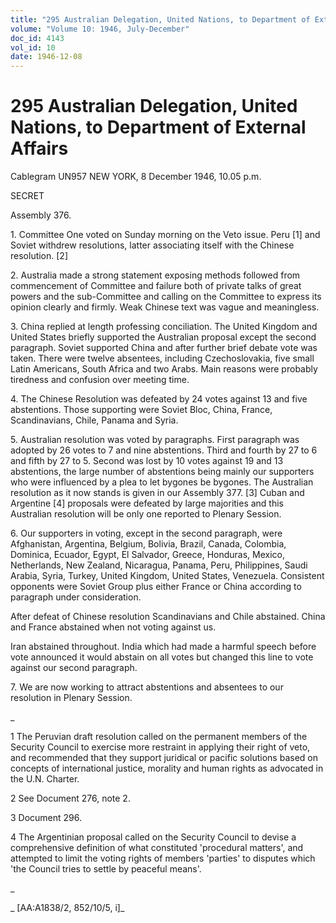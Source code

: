 ```yaml
---
title: "295 Australian Delegation, United Nations, to Department of External Affairs"
volume: "Volume 10: 1946, July-December"
doc_id: 4143
vol_id: 10
date: 1946-12-08
---
```


# 295 Australian Delegation, United Nations, to Department of External Affairs

Cablegram UN957 NEW YORK, 8 December 1946, 10.05 p.m.

SECRET

Assembly 376.

1\. Committee One voted on Sunday morning on the Veto issue. Peru [1] and Soviet withdrew resolutions, latter associating itself with the Chinese resolution. [2]

2\. Australia made a strong statement exposing methods followed from commencement of Committee and failure both of private talks of great powers and the sub-Committee and calling on the Committee to express its opinion clearly and firmly. Weak Chinese text was vague and meaningless.

3\. China replied at length professing conciliation. The United Kingdom and United States briefly supported the Australian proposal except the second paragraph. Soviet supported China and after further brief debate vote was taken. There were twelve absentees, including Czechoslovakia, five small Latin Americans, South Africa and two Arabs. Main reasons were probably tiredness and confusion over meeting time.

4\. The Chinese Resolution was defeated by 24 votes against 13 and five abstentions. Those supporting were Soviet Bloc, China, France, Scandinavians, Chile, Panama and Syria.

5\. Australian resolution was voted by paragraphs. First paragraph was adopted by 26 votes to 7 and nine abstentions. Third and fourth by 27 to 6 and fifth by 27 to 5. Second was lost by 10 votes against 19 and 13 abstentions, the large number of abstentions being mainly our supporters who were influenced by a plea to let bygones be bygones. The Australian resolution as it now stands is given in our Assembly 377. [3] Cuban and Argentine [4] proposals were defeated by large majorities and this Australian resolution will be only one reported to Plenary Session.

6\. Our supporters in voting, except in the second paragraph, were Afghanistan, Argentina, Belgium, Bolivia, Brazil, Canada, Colombia, Dominica, Ecuador, Egypt, El Salvador, Greece, Honduras, Mexico, Netherlands, New Zealand, Nicaragua, Panama, Peru, Philippines, Saudi Arabia, Syria, Turkey, United Kingdom, United States, Venezuela. Consistent opponents were Soviet Group plus either France or China according to paragraph under consideration.

After defeat of Chinese resolution Scandinavians and Chile abstained. China and France abstained when not voting against us.

Iran abstained throughout. India which had made a harmful speech before vote announced it would abstain on all votes but changed this line to vote against our second paragraph.

7\. We are now working to attract abstentions and absentees to our resolution in Plenary Session.

_

1 The Peruvian draft resolution called on the permanent members of the Security Council to exercise more restraint in applying their right of veto, and recommended that they support juridical or pacific solutions based on concepts of international justice, morality and human rights as advocated in the U.N. Charter.

2 See Document 276, note 2.

3 Document 296.

4 The Argentinian proposal called on the Security Council to devise a comprehensive definition of what constituted 'procedural matters', and attempted to limit the voting rights of members 'parties' to disputes which 'the Council tries to settle by peaceful means'.

_

_ [AA:A1838/2, 852/10/5, i]_
